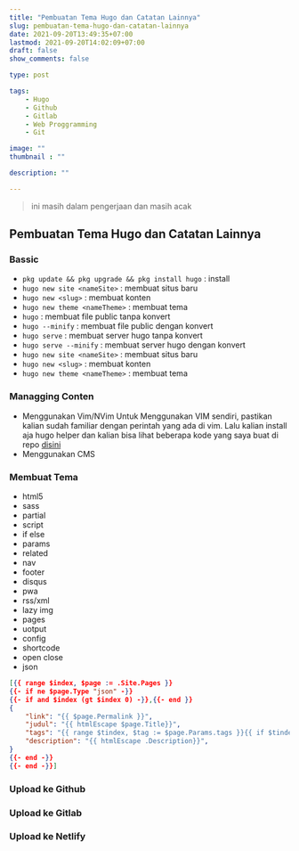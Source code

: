 ```yaml
---
title: "Pembuatan Tema Hugo dan Catatan Lainnya"
slug: pembuatan-tema-hugo-dan-catatan-lainnya
date: 2021-09-20T13:49:35+07:00
lastmod: 2021-09-20T14:02:09+07:00
draft: false
show_comments: false

type: post

tags:
    - Hugo
    - Github
    - Gitlab
    - Web Proggramming
    - Git

image: ""
thumbnail : ""

description: ""

---
```


> ini masih dalam pengerjaan dan masih acak

## Pembuatan Tema Hugo dan Catatan Lainnya

### Bassic
- ```pkg update && pkg upgrade && pkg install hugo``` : install
- `hugo new site <nameSite>` : membuat situs baru
- `hugo new <slug>` : membuat konten
- `hugo new theme <nameTheme>` : membuat tema
- `hugo` : membuat file public tanpa konvert
- `hugo --minify` : membuat file public dengan konvert
- `hugo serve` : membuat server hugo tanpa konvert
- `hugo serve --minify` : membuat server hugo dengan konvert
- `hugo new site <nameSite>` : membuat situs baru
- `hugo new <slug>` : membuat konten
- `hugo new theme <nameTheme>` : membuat tema


### Managging Conten
- Menggunakan Vim/NVim
Untuk Menggunakan VIM sendiri, pastikan kalian sudah familiar dengan perintah yang ada di vim. Lalu kalian install aja hugo helper dan kalian bisa lihat beberapa kode yang saya buat di repo [disini]()
- Menggunakan CMS

### Membuat Tema
- html5
- sass
- partial
- script
- if else
- params
- related
- nav
- footer
- disqus
- pwa
- rss/xml
- lazy img
- pages
- uotput
- config
- shortcode
- open close
- json
```json
[{{ range $index, $page := .Site.Pages }}
{{- if ne $page.Type "json" -}}
{{- if and $index (gt $index 0) -}},{{- end }}
{
	"link": "{{ $page.Permalink }}",
	"judul": "{{ htmlEscape $page.Title}}",
	"tags": "{{ range $tindex, $tag := $page.Params.tags }}{{ if $tindex }} >{{ end }}{{ $tag| htmlEscape }}>{{ end }}",
	"description": "{{ htmlEscape .Description}}",
}
{{- end -}}
{{- end -}}]
```

### Upload ke Github

### Upload ke Gitlab

### Upload ke Netlify


